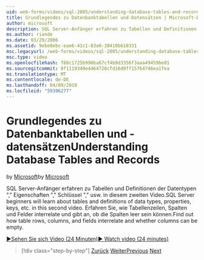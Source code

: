 ```yaml
---
uid: web-forms/videos/sql-2005/understanding-database-tables-and-records
title: Grundlegendes zu Datenbanktabellen und-Datensätzen | Microsoft-Dokumentation
author: microsoft
description: SQL Server-Anfänger erfahren zu Tabellen und Definitionen der Datentypen "," Eigenschaften "," Schlüssel "," usw. in diesem zweiten Video. Erfahren Sie, wie Tabellenzeilen, Spalten ein...
ms.author: riande
ms.date: 03/29/2006
ms.assetid: 9ebe8ebc-eae6-41c1-83a6-38410b610331
msc.legacyurl: /web-forms/videos/sql-2005/understanding-database-tables-and-records
msc.type: video
ms.openlocfilehash: f88c1725b990ba67cf4b9d3356f3aaa49459be01
ms.sourcegitcommit: 0f1119340e4464720cfd16d0ff15764746ea1fea
ms.translationtype: MT
ms.contentlocale: de-DE
ms.lasthandoff: 04/09/2019
ms.locfileid: "59396277"
---
```

# <a name="understanding-database-tables-and-records"></a><span data-ttu-id="0cf71-104">Grundlegendes zu Datenbanktabellen und -datensätzen</span><span class="sxs-lookup"><span data-stu-id="0cf71-104">Understanding Database Tables and Records</span></span>

<span data-ttu-id="0cf71-105">by [Microsoft](https://github.com/microsoft)</span><span class="sxs-lookup"><span data-stu-id="0cf71-105">by [Microsoft](https://github.com/microsoft)</span></span>

<span data-ttu-id="0cf71-106">SQL Server-Anfänger erfahren zu Tabellen und Definitionen der Datentypen "," Eigenschaften "," Schlüssel "," usw. in diesem zweiten Video.</span><span class="sxs-lookup"><span data-stu-id="0cf71-106">SQL Server beginners will learn about tables and definitions of data types, properties, keys, etc. in this second video.</span></span> <span data-ttu-id="0cf71-107">Erfahren Sie, wie Tabellenzeilen, Spalten und Felder interrelate und gibt an, ob die Spalten leer sein können.</span><span class="sxs-lookup"><span data-stu-id="0cf71-107">Find out how table rows, columns, and fields interrelate and whether columns can be empty.</span></span>

[<span data-ttu-id="0cf71-108">&#9654;Sehen Sie sich Video (24 Minuten)</span><span class="sxs-lookup"><span data-stu-id="0cf71-108">&#9654; Watch video (24 minutes)</span></span>](https://channel9.msdn.com/Blogs/ASP-NET-Site-Videos/understanding-database-tables-and-records)

> [!div class="step-by-step"]
> <span data-ttu-id="0cf71-109">[Zurück](what-is-a-database.md)
> [Weiter](more-about-column-data-types-and-other-properties.md)</span><span class="sxs-lookup"><span data-stu-id="0cf71-109">[Previous](what-is-a-database.md)
[Next](more-about-column-data-types-and-other-properties.md)</span></span>
